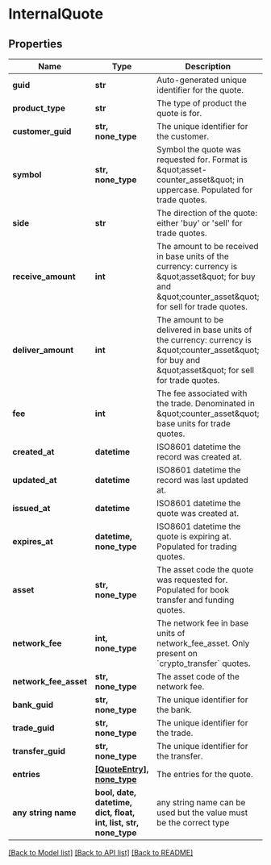 # InternalQuote


## Properties
Name | Type | Description | Notes
------------ | ------------- | ------------- | -------------
**guid** | **str** | Auto-generated unique identifier for the quote. | [optional] 
**product_type** | **str** | The type of product the quote is for. | [optional] 
**customer_guid** | **str, none_type** | The unique identifier for the customer. | [optional] 
**symbol** | **str, none_type** | Symbol the quote was requested for. Format is \&quot;asset-counter_asset\&quot; in uppercase. Populated for trade quotes. | [optional] 
**side** | **str** | The direction of the quote: either &#39;buy&#39; or &#39;sell&#39; for trade quotes. | [optional] 
**receive_amount** | **int** | The amount to be received in base units of the currency: currency is \&quot;asset\&quot; for buy and \&quot;counter_asset\&quot; for sell for trade quotes. | [optional] 
**deliver_amount** | **int** | The amount to be delivered in base units of the currency: currency is \&quot;counter_asset\&quot; for buy and \&quot;asset\&quot; for sell for trade quotes. | [optional] 
**fee** | **int** | The fee associated with the trade. Denominated in \&quot;counter_asset\&quot; base units for trade quotes. | [optional] 
**created_at** | **datetime** | ISO8601 datetime the record was created at. | [optional] 
**updated_at** | **datetime** | ISO8601 datetime the record was last updated at. | [optional] 
**issued_at** | **datetime** | ISO8601 datetime the quote was created at. | [optional] 
**expires_at** | **datetime, none_type** | ISO8601 datetime the quote is expiring at. Populated for trading quotes. | [optional] 
**asset** | **str, none_type** | The asset code the quote was requested for. Populated for book transfer and funding quotes. | [optional] 
**network_fee** | **int, none_type** | The network fee in base units of network_fee_asset. Only present on &#x60;crypto_transfer&#x60; quotes. | [optional] 
**network_fee_asset** | **str, none_type** | The asset code of the network fee. | [optional] 
**bank_guid** | **str, none_type** | The unique identifier for the bank. | [optional] 
**trade_guid** | **str, none_type** | The unique identifier for the trade. | [optional] 
**transfer_guid** | **str, none_type** | The unique identifier for the transfer. | [optional] 
**entries** | [**[QuoteEntry], none_type**](QuoteEntry.md) | The entries for the quote. | [optional] 
**any string name** | **bool, date, datetime, dict, float, int, list, str, none_type** | any string name can be used but the value must be the correct type | [optional]

[[Back to Model list]](../README.md#documentation-for-models) [[Back to API list]](../README.md#documentation-for-api-endpoints) [[Back to README]](../README.md)


